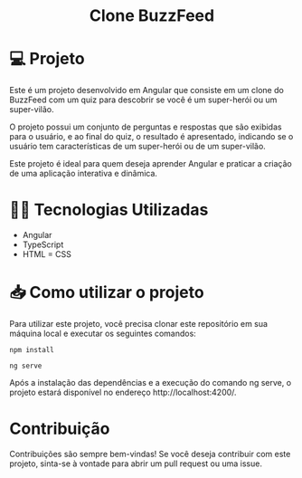 <h1 align="center" font-size="300px" > Clone BuzzFeed </h1>

# :computer: Projeto
Este é um projeto desenvolvido em Angular que consiste em um clone do BuzzFeed com um quiz para descobrir se você é um super-herói ou um super-vilão.

O projeto possui um conjunto de perguntas e respostas que são exibidas para o usuário, e ao final do quiz, o resultado é apresentado, indicando se o usuário tem características de um super-herói ou de um super-vilão.

Este projeto é ideal para quem deseja aprender Angular e praticar a criação de uma aplicação interativa e dinâmica.

# :technologist: Tecnologias Utilizadas

- Angular
- TypeScript
- HTML
= CSS

# :inbox_tray: Como utilizar o projeto
Para utilizar este projeto, você precisa clonar este repositório em sua máquina local e executar os seguintes comandos:

````
npm install
````
````
ng serve
````

Após a instalação das dependências e a execução do comando ng serve, o projeto estará disponível no endereço http://localhost:4200/.

# Contribuição
Contribuições são sempre bem-vindas! Se você deseja contribuir com este projeto, sinta-se à vontade para abrir um pull request ou uma issue.


